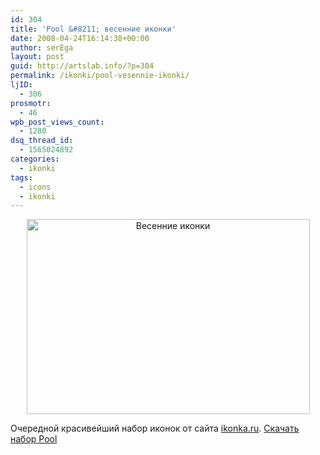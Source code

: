 ```yaml
---
id: 304
title: 'Pool &#8211; весенние иконки'
date: 2008-04-24T16:14:38+00:00
author: serEga
layout: post
guid: http://artslab.info/?p=304
permalink: /ikonki/pool-vesennie-ikonki/
ljID:
  - 306
prosmotr:
  - 46
wpb_post_views_count:
  - 1280
dsq_thread_id:
  - 1565024892
categories:
  - ikonki
tags:
  - icons
  - ikonki
---
```

<p style="text-align: center;">
  <img style="border: 0pt none;" src="{{site.img_cdn}}/pool.png" alt="Весенние иконки" width="453" height="312" />
</p>

Очередной красивейший набор иконок от сайта <a href="http://ikonka.ru/free/" target="_blank">ikonka.ru</a>. <a href="http://www.iconka.com/free/" target="_blank">Скачать набор Pool</a>